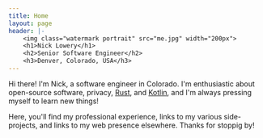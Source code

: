 ```yaml
---
title: Home
layout: page
header: |-
    <img class="watermark portrait" src="me.jpg" width="200px">
    <h1>Nick Lowery</h1>
    <h2>Senior Software Engineer</h2>
    <h3>Denver, Colorado, USA</h3>
---
```

<p>Hi there! I'm Nick, a software engineer in Colorado. I'm enthusiastic about open-source software, privacy,
<a href="https://www.rust-lang.org/" target="_blank">Rust</a>, and
<a href="https://kotlinlang.org/" target="_blank">Kotlin</a>, and I'm always pressing myself to learn new
things!</p>
<p>Here, you'll find my professional experience, links to my various side-projects, and links to my web presence
elsewhere. Thanks for stoppig by!</p>
